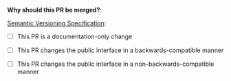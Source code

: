 **Why should this PR be merged?**: 


[Semantic Versioning Specification](https://semver.org/):
- [ ] This PR is a documentation-only change

- [ ] This PR changes the public interface in a backwards-compatible manner

- [ ] This PR changes the public interface in a non-backwards-compatible manner
